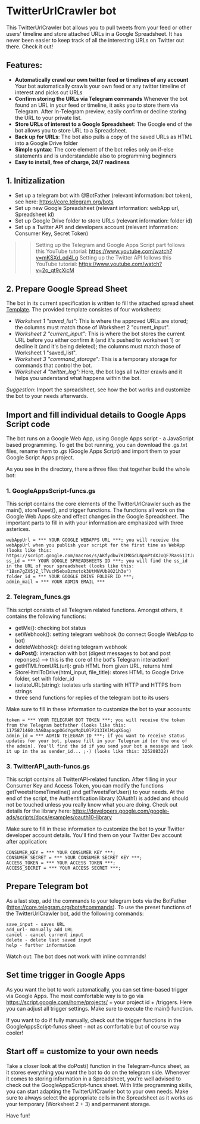 # TwitterUrlCrawler bot
This TwitterUrlCrawler bot allows you to pull tweets from your feed or other users' timeline and store attached URLs in a Google Spreadsheet. It has never been easier to keep track of all the interesting URLs on Twitter out there. Check it out!

## Features:
- **Automatically crawl our own twitter feed or timelines of any account** Your bot automatically crawls your own feed or any twitter timeline of interest and picks out URLs
- **Confirm storing the URLs via Telegram commands** Whenever the bot found an URL in your feed or timeline, it asks you to store them via Telegram. After In-Telegram preview, easily confirm or decline storing the URL to your private list. 
- **Store URLs of interest to a Google Spreadsheet**: The Google end of the bot allows you to store URL to a Spreadsheet. 
- **Back up for URLs**: The bot also pulls a copy of the saved URLs as HTML into a Google Drive folder
- **Simple syntax**: The core element of the bot relies only on if-else statements and is understandable also to programming beginners
- **Easy to install, free of charge, 24/7 readiness**

## 1. Initizalization

- Set up a telegram bot with @BotFather (relevant information: bot token), see here: https://core.telegram.org/bots
- Set up new Google Spreadsheet (relevant information: webApp url, Spreadsheet id)
- Set up Google Drive folder to store URLs (relevant information: folder id)
- Set up a Twitter API and developers account (relevant information: Consumer Key, Secret Token)

>> Setting up the Telegram and Google Apps Script part follows this YouTube tutorial: https://www.youtube.com/watch?v=mKSXd_od4Lg 
>> Setting up the Twitter API follows this YouTube tutorial: https://www.youtube.com/watch?v=2o_qt9cXicM

## 2. Prepare Google Spread Sheet

The bot in its current specification is written to fill the attached spread sheet [Template](docs/TwitterUrlCrawler_timeline.xls). The provided template consistes of four worksheets:
- *Worksheet 1 "saved_list":* This is where the approved URLs are stored; the columns must match those of Worksheet 2 "current_input".
- *Worksheet 2 "current_input":* This is where the bot stores the current URL before you either confirm it (and it's pushed to worksheet 1) or decline it (and it's being deleted); the columns must match those of Worksheet 1 "saved_list".
- *Worksheet 3 "command_storage":* This is a temporary storage for commands that control the bot.
- *Worksheet 4 "twitter_log":* Here, the bot logs all twitter crawls and it helps you understand what happens within the bot.

*Suggestion*: Import the spreadsheet, see how the bot works and customize the bot to your needs afterwards.

## Import and fill individual details to Google Apps Script code

The bot runs on a Google Web App, using Google Apps script - a JavaScript based programming. To get the bot running, you can download the .gs.txt files, rename them to .gs (Google Apps Script) and import them to your Google Script Apps project.

As you see in the directory, there a three files that together build the whole bot:

### 1. GoogleAppsScript-funcs.gs

This script contains the core elements of the TwitterUrlCrawler such as the main(), storeTweet(), and trigger functions. The functions all work on the Google Web Apps site and effect changes in the Google Spreadsheet. The important parts to fill in with your information are emphasized with three asterices.

```
webAppUrl = *** YOUR GOOGLE WEBAPPS URL ***; you will receive the webAppUrl when you publish your script for the first time as WebApp (looks like this: https://script.google.com/macros/s/AKfydbw7KIMKGdLNpmPtdXJoQF7Ras61ItJq8Dztvjh9CNNXZ1EmJio/exec)
ss_id = *** YOUR GOOGLE SPREADSHEETS ID ***; you will find the ss_id in the URL of your spreadsheet (looks like this: "1Bsn7gZX5jZ_lTVucM5ebaDzmxtok3UtMNVUb8021h3e")
folder_id = *** YOUR GOOGLE DRIVE FOLDER ID ***; 
admin_mail = *** YOUR ADMIN EMAIL ***
```

### 2. Telegram_funcs.gs

This script consists of all Telegram related functions. Amongst others, it contains the following functions:

- getMe(): checking bot status
- setWebhook(): setting telegram webhook (to connect Google WebApp to bot)
- deleteWebhook(): deleting telegram webhook
- **doPost()**: interaction with bot (digest messages to bot and post reponses) --> this is the core of the bot's Telegram interaction!
- getHTMLfromURL(url): grab HTML from given URL, returns html
- StoreHtmlToDrive(html_input, file_title): stores HTML to Google Drive folder, set with folder_id
- isolateURL(string): isolates urls starting with HTTP and HTTPS from strings
- three send functions for replies of the telegram bot to its users

Make sure to fill in these information to customize the bot to your accounts:
```
token = *** YOUR TELEGRAM BOT TOKEN ***; you will receive the token from the Telegram botfather (looks like this: 1175871460:AAGDapaqpOGdYgsMqDL0lP213IKlMiqXGog)
admin_id = *** ADMIN TELEGRAM ID ***; if you want to receive status updates for your bot, please fill in your Telegram id (or the one of the admin). You'll find the id if you send your bot a message and look it up in the as sender_id... ;-) (looks like this: 325208322)
```

### 3. TwitterAPI_auth-funcs.gs

This script contains all TwitterAPI-related function. After filling in your Consumer Key and Access Token, you can modify the functions getTweetsHomeTimeline() and getTweetsForUser() to your needs. At the end of the script, the Authentification library (OAuth1) is added and should not be touched unless you really know what you are doing. Check out details for the library here: https://developers.google.com/google-ads/scripts/docs/examples/oauth10-library

Make sure to fill in these information to customize the bot to your Twitter developer account details. You'll find them on your Twitter Dev account after application:
```
CONSUMER_KEY = *** YOUR CONSUMER KEY ***;
CONSUMER_SECRET = *** YOUR CONSUMER SECRET KEY ***;
ACCESS_TOKEN = *** YOUR ACCESS TOKEN ***;
ACCESS_SECRET = *** YOUR ACCESS SECRET ***;
```

## Prepare Telegram bot

As a last step, add the commands to your telegram bots via the BotFather (https://core.telegram.org/bots#commands). To use the preset functions of the TwitterUrlCrawler bot, add the following commands:

```
save_input - saves URL
add_url- manually add URL
cancel - cancel current input
delete - delete last saved input
help - further information
```

Watch out: The bot does not work with inline commands!

## Set time trigger in Google Apps

As you want the bot to work automatically, you can set time-based trigger via Google Apps. The most comfortable way is to go via https://script.google.com/home/projects/ + your project id + /triggers. Here you can adjust all trigger settings. Make sure to execute the main() function.

If you want to do if fully manually, check out the trigger functions in the GoogleAppsScript-funcs sheet - not as comfortable but of course way cooler!

## Start off = customize to your own needs

Take a closer look at the doPost() function in the Telegram-funcs sheet, as it stores everything you want the bot to do on the telegram side. Whenever it comes to storing information in a Spreadsheet, you're well advised to check out the GoogleAppsScript-funcs sheet. With little programming skills, you can start adapting the TwitterUrlCrawler bot to your own needs. Make sure to always select the appropriate cells in the Spreadsheet as it works as your temporary (Worksheet 2 + 3) and permanent storage. 

Have fun!

